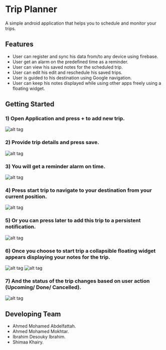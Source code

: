 # Trip Planner

A simple android application that helps you to schedule and monitor your trips.

## Features
* User can register and sync his data from/to any device using firebase.
* User get an alarm on the predefined time as a reminder.
* User can view his saved notes for the scheduled trip.
* User can edit his edit and reschedule his saved trips.
* User is guided to his destination using Google navigation.
* User can keep his notes displayed while using other apps freely using a floating widget.

## Getting Started

### 1) Open Application and press + to add new trip.
![alt tag](https://github.com/mokhtar92/TripPlanner/blob/master/screenshots/home_screen.png)


### 2) Provide trip details and press save.
![alt tag](https://github.com/mokhtar92/TripPlanner/blob/master/screenshots/add_trip.png)


### 3) You will get a reminder alarm on time.
![alt tag](https://github.com/mokhtar92/TripPlanner/blob/master/screenshots/alarm.png)


### 4) Press start trip to navigate to your destination from your current position.
![alt tag](https://github.com/mokhtar92/TripPlanner/blob/master/screenshots/navigation.png)


### 5) Or you can press later to add this trip to a persistent notification.
![alt tag](https://github.com/mokhtar92/TripPlanner/blob/master/screenshots/notification.png)


### 6) Once you choose to start trip a collapsible floating widget appears displaying your notes for the trip.
![alt tag](https://github.com/mokhtar92/TripPlanner/blob/master/screenshots/floating_widget.png)
![alt tag](https://github.com/mokhtar92/TripPlanner/blob/master/screenshots/trip_notes.png)


### 7) And the status of the trip changes based on user action (Upcoming/ Done/ Cancelled).
![alt tag](https://github.com/mokhtar92/TripPlanner/blob/master/screenshots/trip_status.png)


## Developing Team
* Ahmed Mohamed Abdelfattah.
* Ahmed Mohamed Mokhtar.
* Ibrahim Desouky Ibrahim.
* Shimaa Khairy.
